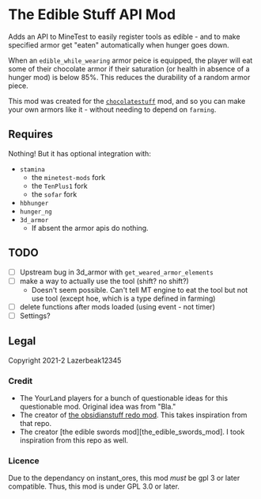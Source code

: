 # The Edible Stuff API Mod

Adds an API to MineTest to easily register tools as edible - and to make
specified armor get "eaten" automatically when hunger goes down.

When an `edible_while_wearing` armor peice is equipped, the player will eat some
of their chocolate armor if their saturation (or health in absence of a hunger 
mod) is below 85%. This reduces the durability of a random armor piece.

This mod was created for the [`chocolatestuff`][cs] mod, and so you can make your own armors like it - without needing to depend on `farming`.

[cs]: https://github.com/Lazerbeak12345/chocolatestuff

## Requires

Nothing! But it has optional integration with:

- `stamina`
	- the `minetest-mods` fork
	- the `TenPlus1` fork
	- the `sofar` fork
- `hbhunger`
- `hunger_ng`
- `3d_armor`
	- If absent the armor apis do nothing.

## TODO

- [ ] Upstream bug in 3d_armor with `get_weared_armor_elements`
- [ ] make a way to actually use the tool (shift? no shift?)
  - Doesn't seem possible. Can't tell MT engine to eat the tool but not use tool (except hoe, which is a type defined in farming)
- [ ] delete functions after mods loaded (using event - not timer)
- [ ] Settings?

## Legal

Copyright 2021-2 Lazerbeak12345

### Credit

- The YourLand players for a bunch of questionable ideas for this questionable mod. Original idea was from "Bla."
- The creator of [the obsidianstuff redo mod](https://github.com/OgelGames/obsidianstuff). This takes inspiration from that repo.
- The creator [the edible swords mod][the_edible_swords_mod]. I took inspiration from this repo as well.

### Licence

Due to the dependancy on instant_ores, this mod _must_ be gpl 3 or later compatible. Thus, this mod is under GPL 3.0 or later.
